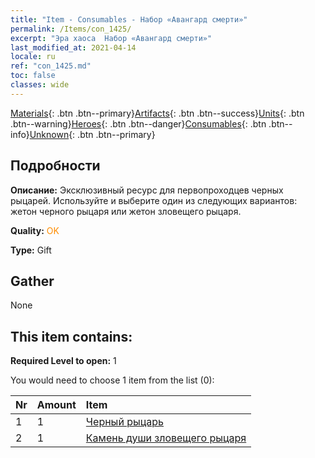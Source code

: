 ```yaml
---
title: "Item - Consumables - Набор «Авангард смерти»"
permalink: /Items/con_1425/
excerpt: "Эра хаоса  Набор «Авангард смерти»"
last_modified_at: 2021-04-14
locale: ru
ref: "con_1425.md"
toc: false
classes: wide
---
```

 [Materials](/ru/Items/){: .btn .btn--primary}[Artifacts](/ru/Items/Artifacts/){: .btn .btn--success}[Units](/ru/Items/Units/){: .btn .btn--warning}[Heroes](/ru/Items/Heroes/){: .btn .btn--danger}[Consumables](/ru/Items/Consumables/){: .btn .btn--info}[Unknown](/ru/Items/Unknown/){: .btn .btn--primary}

## Подробности
 **Описание:** Эксклюзивный ресурс для первопроходцев черных рыцарей. Используйте и выберите один из следующих вариантов: жетон черного рыцаря или жетон зловещего рыцаря.

 **Quality:** <span style="color: #FF8C00">OK</span>

 **Type:** Gift

## Gather

  None

## This item contains:

 **Required Level to open:** 1

 You would need to choose 1 item from the list (0):

  | Nr | Amount |     Item    |
  |:---|:-------|:------------|
  | 1 | 1 | [Черный рыцарь](/ru/Items/unt_213/) | 
  | 2 | 1 | [Камень души зловещего рыцаря](/ru/Items/unt_302/) | 
